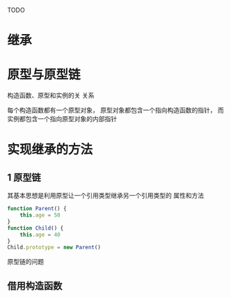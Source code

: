   TODO
# 继承
# 原型与原型链
构造函数、原型和实例的关
关系

每个构造函数都有一个原型对象，
原型对象都包含一个指向构造函数的指针，
而实例都包含一个指向原型对象的内部指针
# 实现继承的方法
## 1 原型链
其基本思想是利用原型让一个引用类型继承另一个引用类型的
属性和方法
```javascript
function Parent() {
    this.age = 50
}
function Child() {
    this.age = 40
}
Child.prototype = new Parent()
```
原型链的问题
## 借用构造函数
